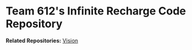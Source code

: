# Team 612's Infinite Recharge Code Repository
**Related Repositories:** [Vision](https://github.com/kaifergerstrom/vision-2020)

